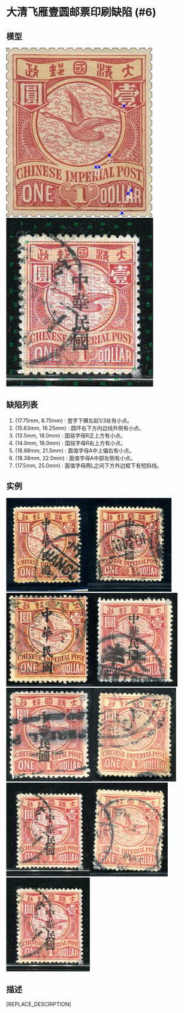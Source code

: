# 大清飞雁壹圆邮票印刷缺陷 (#6)

## 模型
<img src="model.png" height=450/> <img src="sampling.png" height=450/>

## 缺陷列表
1. (17.75mm, 8.75mm) :  壹字下横左起1/3处有小点。
1. (15.63mm, 16.25mm) :  圆环右下方内边线外侧有小点。
1. (13.5mm, 18.0mm) :  国铭字母R正上方有小点。
1. (14.0mm, 18.0mm) :  国铭字母R右上方有小点。
1. (18.88mm, 21.5mm) :  面值字母A中上偏右有小点。
1. (18.38mm, 22.0mm) :  面值字母A中部左侧有小点。
1. (17.5mm, 25.0mm) :  面值字母两L之间下方外边框下有短斜线。


## 实例
<img src="2008-12-17_00024307101A.jpg" height=250/><img src="2010-02-21_00031353003A.jpg" height=250/><img src="2011-01-12_00039633057A.jpg" height=250/><img src="2011-06-28_00046008072A.jpg" height=250/><img src="2012-04-22_00060343150A.jpg" height=250/><img src="2013-08-27_00121425089A.jpg" height=250/><img src="2014-03-08_00136538023A.jpg" height=250/><img src="2014-07-14_00148907011A.jpg" height=250/><img src="2014_w09_136538023A.jpg" height=250/>


## 描述
[REPLACE_DESCRIPTION]
